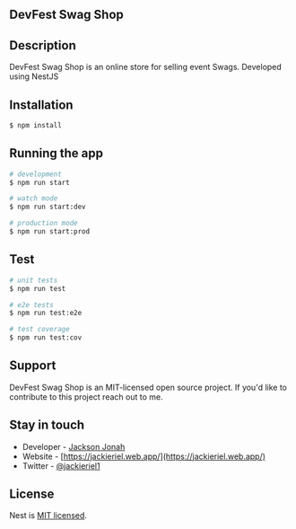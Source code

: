 <p style="text-algin:center">
 <h2>DevFest Swag Shop</h2>
</p>

## Description

DevFest Swag Shop is an online store for selling event Swags. Developed using NestJS

## Installation

```bash
$ npm install
```

## Running the app

```bash
# development
$ npm run start

# watch mode
$ npm run start:dev

# production mode
$ npm run start:prod
```

## Test

```bash
# unit tests
$ npm run test

# e2e tests
$ npm run test:e2e

# test coverage
$ npm run test:cov
```

## Support

DevFest Swag Shop is an MIT-licensed open source project. If you'd like to contribute to this project reach out to me.

## Stay in touch

- Developer - [Jackson Jonah](https://github.com/Jackieriel/)
- Website - [https://jackieriel.web.app/](https://jackieriel.web.app/)
- Twitter - [@jackieriel1](https://twitter.com/jackieriel1)

## License

Nest is [MIT licensed](LICENSE).
